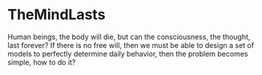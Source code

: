 # TheMindLasts
Human beings, the body will die, but can the consciousness, the thought, last forever? If there is no free will, then we must be able to design a set of models to perfectly determine daily behavior, then the problem becomes simple, how to do it?

